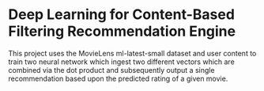 # Deep Learning for Content-Based Filtering Recommendation Engine
 
This project uses the MovieLens ml-latest-small dataset and user content to train two neural network which ingest two different vectors which are combined via the dot product and subsequently output a single recommendation based upon the predicted rating of a given movie.

